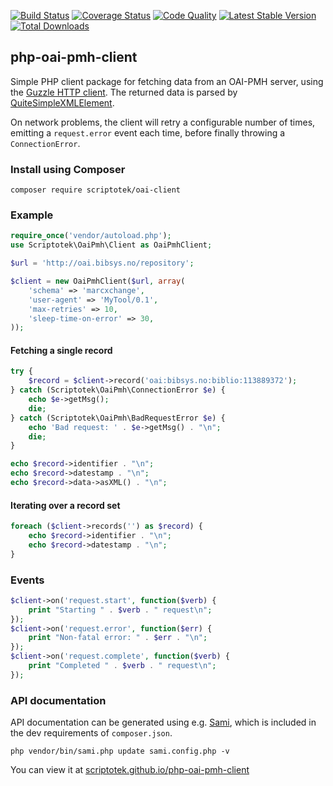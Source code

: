 [![Build Status](http://img.shields.io/travis/scriptotek/php-oai-pmh-client.svg?style=flat-square)](https://travis-ci.org/scriptotek/php-oai-pmh-client)
[![Coverage Status](http://img.shields.io/coveralls/scriptotek/php-oai-pmh-client.svg?style=flat-square)](https://coveralls.io/r/scriptotek/php-oai-pmh-client?branch=master)
[![Code Quality](http://img.shields.io/scrutinizer/g/scriptotek/php-oai-pmh-client/master.svg?style=flat-square)](https://scrutinizer-ci.com/g/scriptotek/php-oai-pmh-client/?branch=master)
[![Latest Stable Version](http://img.shields.io/packagist/v/scriptotek/oai-pmh-client.svg?style=flat-square)](https://packagist.org/packages/scriptotek/oai-pmh-client)
[![Total Downloads](http://img.shields.io/packagist/dt/scriptotek/oai-pmh-client.svg?style=flat-square)](https://packagist.org/packages/scriptotek/oai-pmh-client)

## php-oai-pmh-client

Simple PHP client package for fetching data from an OAI-PMH server, using the 
[Guzzle HTTP client](http://guzzlephp.org/). The returned data is parsed by
[QuiteSimpleXMLElement](//github.com/danmichaelo/quitesimplexmlelement).

On network problems, the client will retry a configurable number of times,
emitting a `request.error` event each time, before finally throwing
a `ConnectionError`.

### Install using Composer

```
composer require scriptotek/oai-client
```

### Example

```php
require_once('vendor/autoload.php');
use Scriptotek\OaiPmh\Client as OaiPmhClient;

$url = 'http://oai.bibsys.no/repository';

$client = new OaiPmhClient($url, array(
    'schema' => 'marcxchange',
    'user-agent' => 'MyTool/0.1',
    'max-retries' => 10,
    'sleep-time-on-error' => 30,
));
```

#### Fetching a single record

```php
try {
    $record = $client->record('oai:bibsys.no:biblio:113889372');
} catch (Scriptotek\OaiPmh\ConnectionError $e) {
    echo $e->getMsg();
    die;
} catch (Scriptotek\OaiPmh\BadRequestError $e) {
    echo 'Bad request: ' . $e->getMsg() . "\n";
    die;
}

echo $record->identifier . "\n";
echo $record->datestamp . "\n";
echo $record->data->asXML() . "\n";
```

#### Iterating over a record set

```php
foreach ($client->records('') as $record) {
	echo $record->identifier . "\n";
	echo $record->datestamp . "\n";
}
```

### Events

```php
$client->on('request.start', function($verb) {
    print "Starting " . $verb . " request\n";
});
$client->on('request.error', function($err) {
    print "Non-fatal error: " . $err . "\n";
});
$client->on('request.complete', function($verb) {
    print "Completed " . $verb . " request\n";
});
```

### API documentation 

API documentation can be generated using e.g. [Sami](https://github.com/fabpot/sami),
which is included in the dev requirements of `composer.json`.

    php vendor/bin/sami.php update sami.config.php -v

You can view it at [scriptotek.github.io/php-oai-pmh-client](//scriptotek.github.io/php-oai-pmh-client/)
